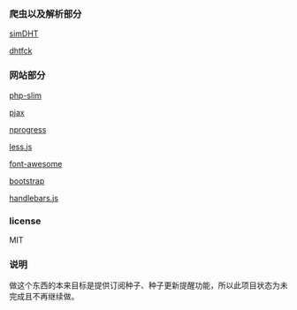 ### 爬虫以及解析部分

[simDHT](https://github.com/old-woman/simDHT)

[dhtfck](https://github.com/0x0d/dhtfck)


### 网站部分

[php-slim](https://github.com/slimphp/Slim)

[pjax](https://github.com/defunkt/jquery-pjax)

[nprogress](https://github.com/rstacruz/nprogress)

[less.js](https://github.com/less/less.js)

[font-awesome](https://github.com/FortAwesome/Font-Awesome)

[bootstrap](https://github.com/twbs/bootstrap)

[handlebars.js](https://github.com/wycats/handlebars.js)


### license

MIT


### 说明

做这个东西的本来目标是提供订阅种子、种子更新提醒功能，所以此项目状态为未完成且不再继续做。